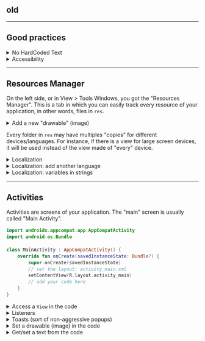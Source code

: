 ## old


<hr class="sr">

## Good practices

<div class="row row-cols-md-2 mt-4"><div>

<details class="details-e">
<summary>No HardCoded Text</summary>

If you create a TextField, or something having some text shown to the user, then it's a good practice to put the text inside a file "strings.txt". You can click on the "warning", then expand "Hardcoded text", and click on fix.
</details>
</div><div>

<details class="details-e">
<summary>Accessibility</summary>

You have some attributes to increase accessibility

* `contentDescription`: what's the purpose of this element
* `importantForAccessibility`: if this element is just decorative, you can set it to no
</details>
</div></div>

<hr class="sl">

## Resources Manager

<div class="row row-cols-md-2 mx-0"><div>

On the left side, or in View > Tools Windows, you got the "Resources Manager". This is a tab in which you can easily track every resource of your application, in other words, files in `res`.

<details class="details-e">
<summary>Add a new "drawable" (image)</summary>

* Go to Drawables
* Click on "+"
* Import drawables
* The new file should be in the list
* You can drag, and drop it in the design view (or select it when creating a new imageview)
</details>
</div><div>

Every folder in `res` may have multiples "copies" for different devices/languages. For instance, if there is a view for large screen devices, it will be used instead of the view made of "every" device.

<details class="details-e">
<summary>Localization</summary>

Locales are made of a

* a key
* a translation

```xml
<string name="some_key">Hello World!</string>
```

Every "strings.xml" shares the sames keys, but different translations. In the code, or in the view, you will only use the "key", and the appropriate value will be shown according to the user language.
</details>

<details class="details-e">
<summary>Localization: add another language</summary>

* Create a new "Android resources directory"
* Click on "Locale" then ">>"
* Select a locale, and optionally a region
* Switch to project view
* Copy, and paste "strings.xml" inside the new folder
* Switch back to android view
* Go in "String" inside the Resources manager
* Click on Open Translations Editor

You can edit locales here!
</details>

<details class="details-e">
<summary>Localization: variables in strings</summary>

If your string has variables, more commonly refered as **parameters**, you can use `%index$` in your text

```xml
<string name="some_key">Hello %1$</string>
```

And, later in the code

```kotlin
getResources().getString(R.string.myStringID, value_for_index1, ...)
```
</details>
</div></div>

<hr class="sr">

## Activities

<div class="row row-cols-md-2 mx-0"><div>

Activities are screens of your application. The "main" screen is usually called "Main Activity".

```kotlin
import androidx.appcompat.app.AppCompatActivity
import android.os.Bundle

class MainActivity : AppCompatActivity() {
    override fun onCreate(savedInstanceState: Bundle?) {
        super.onCreate(savedInstanceState)
        // set the layout: activity_main.xml
        setContentView(R.layout.activity_main)
        // add your code here
    }
}
```
</div><div>

<details class="details-e">
<summary>Access a <code>View</code> in the code</summary>

There is a class `R` representing the resources' folder. You can use `R.id.some_name_here` to the id of a view. `some_name_here` is the name of a view in the component tree.

You can then use `findViewById(R.id.some_name_here)` to get your view.

```kotlin
val myButton: Button = findViewById(R.id.myButton)
```
</details>

<details class="details-e">
<summary>Listeners</summary>

As in Java, you have listeners which are called when an event is triggered (ex: `click on a button`).

Example for "OnClickListener", a listener added on a button, that is called when a user click the button.

```kotlin
val myButton: Button = findViewById(R.id.myButton)
myButton.setOnClickListener {
    println("Clicked on myButton")
}
```
</details>

<details class="details-e">
<summary>Toasts (sort of non-aggressive popups)</summary>

A toast is something like this, usually at the bottom of the screen:

![Android Toast](_images/toast.png)

And, the code is as simple as that

```kotlin
// create
// LENGTH_SHORT (=short duration) LENGTH_LONG (=long duration)
val toast = Toast.makeText(this, "Some message", Toast.LENGTH_SHORT)
// show
toast.show()
```
</details>

<details class="details-e">
<summary>Set a drawable (image) in the code</summary>

You have `anImageView.setImageResource(int)` which is taking the ID of the new image (drawable). You can use `R.drawable.your_drawable` to get the ID of `your_drawable`. See Resources Manager if you need to important a drawable.

Don't forget to update `contentDescription`, or any accessibility-related attributes, if needed.
</details>

<details class="details-e">
<summary>Get/set a text from the code</summary>

You can get a text from the code using

```kotlin
var myString = getResources().getString(R.string.myStringID)
// for strings with parameters
var myString = getResources().getString(R.string.myStringID, param1, param2)
```

For some functions such as `#setText`, you can pass the ID

```kotlin
aTextView.text = myString
aTextView.setText(R.string.myStringID)
```
</details>
</div></div>
